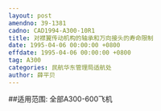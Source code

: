 ```yaml
---
layout: post
amendno: 39-1381
cadno: CAD1994-A300-10R1
title: 对襟翼传动机构的轴承和万向接头的寿命限制
date: 1995-04-06 00:00:00 +0800
effdate: 1995-04-06 00:00:00 +0800
tag: A300
categories: 民航华东管理局适航处
author: 薛平贝
---
```


##适用范围:
全部A300-600飞机

